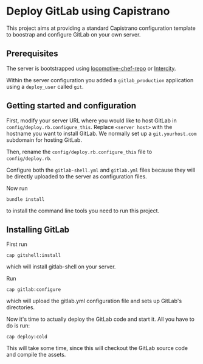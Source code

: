 Deploy GitLab using Capistrano
==============================

This project aims at providing a standard Capistrano configuration template to boostrap and configure GitLab on your own server.

## Prerequisites

The server is bootstrapped using [locomotive-chef-repo](https://github.com/firmhouse/locomotive-chef-repo) or [Intercity](http://intercityup.com).

Within the server configuration you added a `gitlab_production` application using a `deploy_user` called `git`.

## Getting started and configuration

First, modify your server URL where you would like to host GitLab in `config/deploy.rb.configure_this`. Replace `<server host>` with the hostname you want to install GitLab. We normally set up a `git.yourhost.com` subdomain for hosting GitLab.

Then, rename the `config/deploy.rb.configure_this` file to `config/deploy.rb`.

Configure both the `gitlab-shell.yml` and `gitlab.yml` files because they will be directly uploaded to the server as configuration files.

Now run

```
bundle install
```

to install the command line tools you need to run this project.

## Installing GitLab

First run

```
cap gitshell:install
```

which will install gitlab-shell on your server.

Run

```
cap gitlab:configure
```

which will upload the gitlab.yml configuration file and sets up GitLab's directories.

Now it's time to actually deploy the GitLab code and start it. All you have to do is run:

```
cap deploy:cold
```

This will take some time, since this will checkout the GitLab source code and compile the assets.